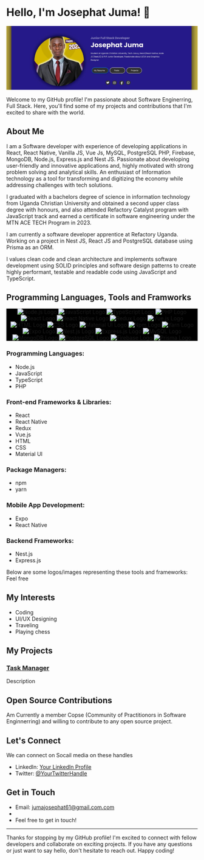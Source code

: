 # Hello, I'm Josephat Juma! 👋

![Banner](https://github.com/JosephatJuma/JosephatJuma/blob/main/banner.jpg)


Welcome to my GitHub profile! I'm passionate about Software Enginerring, Full Stack. Here, you'll find some of my projects and contributions that I'm excited to share with the world.

## About Me

I am a Software developer with experience of developing applications in React, React Native, Vanilla JS, Vue Js, MySQL, PostgreSQL PHP, Firebase, MongoDB, Node.js, Express.js and Nest JS. Passionate about developing user-friendly and innovative applications and, highly motivated with strong problem solving and analytical skills. An enthusiast of Information technology as a tool for transforming and digitizing the economy while addressing challenges with tech solutions.

I graduated with a bachelors degree of science in information technology from Uganda Christian University and obtained a second upper class degree with honours, and also attended Refactory Catalyst program with JavaScript track and earned a certificate in software engineering under the MTN ACE TECH Program in 2023.

I am currently a software developer apprentice at Refactory Uganda. Working on a project in Nest JS, React JS and PostgreSQL database using Prisma as an ORM.

I values clean code and clean architecture and implements software development using SOLID principles and software design patterns to create highly performant, testable and readable code using JavaScript and TypeScript.


## Programming Languages, Tools and Framworks

<div align="center" style="background-color:black;">
<img src="https://upload.wikimedia.org/wikipedia/commons/d/d9/Node.js_logo.svg" width="100" alt="Node.js Logo">
<img src="https://upload.wikimedia.org/wikipedia/commons/6/6a/JavaScript-logo.png" width="100" alt="JavaScript Logo">
<img src="https://upload.wikimedia.org/wikipedia/commons/4/4c/Typescript_logo_2020.svg" width="100" alt="TypeScript Logo">
<img src="https://upload.wikimedia.org/wikipedia/commons/thumb/2/27/PHP-logo.svg/1280px-PHP-logo.svg.png" width="100" alt="PHP Logo">
<img src="https://upload.wikimedia.org/wikipedia/commons/a/a7/React-icon.svg" width="100" alt="React Logo">
<img src="https://reactnative.dev/img/header_logo.svg" width="100" alt="React Native Logo">
<img src="https://raw.githubusercontent.com/reduxjs/redux/master/logo/logo.png" width="100" alt="Redux Logo">
<img src="https://vuejs.org/images/logo.png" width="100" alt="Vue.js Logo">
<img src="https://www.w3.org/html/logo/downloads/HTML5_Logo_512.png" width="100" alt="HTML Logo">
<img src="https://www.w3.org/Style/CSS/logos/REC-CSS-logo-20180731.svg" width="100" alt="CSS Logo">
<img src="https://material-ui.com/static/logo.png" width="100" alt="Material UI Logo">
<img src="https://upload.wikimedia.org/wikipedia/commons/d/db/Npm-logo.svg" width="100" alt="Npm Logo">
<img src="https://classic.yarnpkg.com/favicon.ico" width="100" alt="Yarn Logo">
<img src="https://docs.expo.dev/static/images/favicon.png" width="100" alt="Expo Logo">
<img src="https://nestjs.com/img/logo_text.svg" width="100" alt="Nest.js Logo">
<img src="https://expressjs.com/images/express-facebook-share.png" width="100" alt="Express.js Logo">
<img src="https://upload.wikimedia.org/wikipedia/fr/thumb/6/62/MySQL.svg/1200px-MySQL.svg.png" width="100" alt="MySQL Logo">
<img src="https://webassets.mongodb.com/_com_assets/cms/mongodb_logo1-76twgcu2dm.png" width="100" alt="MongoDB Logo">
<img src="https://www.postgresql.org/media/img/about/press/elephant.png" width="100" alt="PostgreSQL Logo">
<img src="https://firebase.google.com/downloads/brand-guidelines/PNG/logo-logomark.png" width="100" alt="Firebase Logo">
<img src="https://www.prisma.io/images/logo.svg" width="100" alt="Prisma Logo">
</div>

### Programming Languages:
- Node.js
- JavaScript
- TypeScript
- PHP

### Front-end Frameworks & Libraries:
- React
- React Native
- Redux
- Vue.js
- HTML
- CSS
- Material UI

### Package Managers:
- npm
- yarn

### Mobile App Development:
- Expo
- React Native

### Backend Frameworks:
- Nest.js
- Express.js

Below are some logos/images representing these tools and frameworks:
Feel free


## My Interests
- Coding
- UI/UX Designing
- Traveling
- Playing chess

## My Projects


### [Task Manager](https://github.com/JosephatJuma/react_node_task_manager)

Description

## Open Source Contributions

Am Currently a member Copse (Community of Practitionors in Software Enginnerring) and willing to contribute to any open source project.

## Let's Connect

We can connect on Socail media on these handles

- LinkedIn: [Your LinkedIn Profile](https://www.linkedin.com/in/josephat-juma-79515521b/)
- Twitter: [@YourTwitterHandle](https://twitter.com/JuJosephat)


## Get in Touch

- Email: jumajosephat61@gmail.com.com
- 
- Feel free to get in touch!

---

Thanks for stopping by my GitHub profile! I'm excited to connect with fellow developers and collaborate on exciting projects. If you have any questions or just want to say hello, don't hesitate to reach out. Happy coding!

